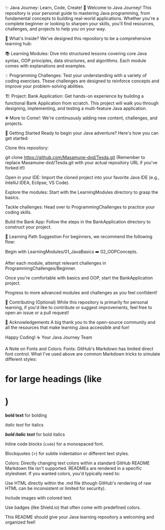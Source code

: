 ✨ Java Journey: Learn, Code, Create! 🚀
Welcome to Java Journey! This repository is your personal guide to mastering Java programming, from fundamental concepts to building real-world applications. Whether you're a complete beginner or looking to sharpen your skills, you'll find resources, challenges, and projects to help you on your way.

🎯 What's Inside?
We've designed this repository to be a comprehensive learning hub:

📚 Learning Modules: Dive into structured lessons covering core Java syntax, OOP principles, data structures, and algorithms. Each module comes with explanations and examples.

💡 Programming Challenges: Test your understanding with a variety of coding exercises. These challenges are designed to reinforce concepts and improve your problem-solving abilities.

🏗️ Project: Bank Application: Get hands-on experience by building a functional Bank Application from scratch. This project will walk you through designing, implementing, and testing a multi-feature Java application.

➕ More to Come!: We're continuously adding new content, challenges, and projects.

🚀 Getting Started
Ready to begin your Java adventure? Here's how you can get started:

Clone this repository:

git clone https://github.com/Masamune-dxd/Tesda.git
(Remember to replace Masamune-dxd/Tesda.git with your actual repository URL if you've forked it!)

Open in your IDE: Import the cloned project into your favorite Java IDE (e.g., IntelliJ IDEA, Eclipse, VS Code).

Explore the modules: Start with the LearningModules directory to grasp the basics.

Tackle challenges: Head over to ProgrammingChallenges to practice your coding skills.

Build the Bank App: Follow the steps in the BankApplication directory to construct your project.

📖 Learning Path Suggestion
For beginners, we recommend the following flow:

Begin with LearningModules/01_JavaBasics ➡️ 02_OOPConcepts.

After each module, attempt relevant challenges in ProgrammingChallenges/Beginner.

Once you're comfortable with basics and OOP, start the BankApplication project.

Progress to more advanced modules and challenges as you feel confident!

🤝 Contributing (Optional)
While this repository is primarily for personal learning, if you'd like to contribute or suggest improvements, feel free to open an issue or a pull request!

🙏 Acknowledgements
A big thank you to the open-source community and all the resources that make learning Java accessible and fun!

Happy Coding! ☕
Your Java Journey Team

A Note on Fonts and Colors:
Fonts: GitHub's Markdown has limited direct font control. What I've used above are common Markdown tricks to simulate different styles:

# for large headings (like <h1>)

**bold text** for bolding

_italic text_ for italics

***bold italic text*** for bold italics

Inline code blocks (`code`) for a monospaced font.

Blockquotes (>) for subtle indentation or different text styles.

Colors: Directly changing text colors within a standard GitHub README Markdown file isn't supported. READMEs are rendered in a specific stylesheet. If you wanted colors, you'd typically need to:

Use HTML directly within the .md file (though GitHub's rendering of raw HTML can be inconsistent or limited for security).

Include images with colored text.

Use badges (like Shield.io) that often come with predefined colors.

This README should give your Java learning repository a welcoming and organized feel!